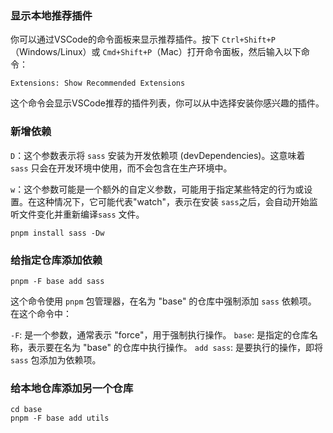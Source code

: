 ### 显示本地推荐插件

你可以通过VSCode的命令面板来显示推荐插件。按下 `Ctrl+Shift+P`（Windows/Linux）或 `Cmd+Shift+P`（Mac）打开命令面板，然后输入以下命令：

```shell
Extensions: Show Recommended Extensions
```

这个命令会显示VSCode推荐的插件列表，你可以从中选择安装你感兴趣的插件。

### 新增依赖

`D`：这个参数表示将 `sass` 安装为开发依赖项 (devDependencies)。这意味着 `sass` 只会在开发环境中使用，而不会包含在生产环境中。

`w`：这个参数可能是一个额外的自定义参数，可能用于指定某些特定的行为或设置。在这种情况下，它可能代表"watch"，表示在安装 `sass`之后，会自动开始监听文件变化并重新编译`sass` 文件。

```shell
pnpm install sass -Dw
```

### 给指定仓库添加依赖

```shell
pnpm -F base add sass
```

这个命令使用 `pnpm` 包管理器，在名为 "base" 的仓库中强制添加 `sass` 依赖项。
在这个命令中：

`-F`: 是一个参数，通常表示 "force"，用于强制执行操作。
`base`: 是指定的仓库名称，表示要在名为 "base" 的仓库中执行操作。
`add sass`: 是要执行的操作，即将 `sass` 包添加为依赖项。

### 给本地仓库添加另一个仓库

```shell
cd base
pnpm -F base add utils
```
